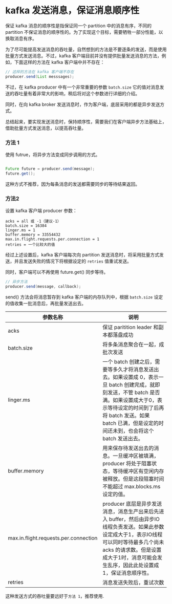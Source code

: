 # kafka 发送消息，保证消息顺序性

保证 kafka 消息的顺序性是指保证同一个 partition 中的消息有序，不同的 partition 不保证消息的顺序性的。为了实现这个目标，需要牺牲一部分性能，以换取消息有序。

为了尽可能提高发送消息的吞吐量，自然想到的方法是不要逐条的发送，而是使用批量方式发送消息。不过，kafka 客户端目前并没有提供批量发送消息的方法，例如，下面这样的方法在 kafka 客户端中并不存在：

```java
// 这样的方法在 kafka 客户端不存在
producer.send(List messsages);
```

不过，在 kafka producer 中有一个非常重要的参数 `batch.size` 它的值对消息发送的吞吐量有着非常大的影响，稍后将对这个参数进行详细的介绍。

同时，在向 kafka broker 发送消息时，作为客户端，底层采用的都是异步发送方式。

总结起来，要实现发送消息时，保持顺序性，需要我们在客户端异步方法基础上，借助批量方式发送消息，以提高吞吐量。


### 方法 1
使用 futrue，将异步方法变成同步调用的方式。

```java

Future future = producer.send(message);
future.get();

```

这种方式不推荐，因为每条消息的发送都需要同步的等待结果返回。

### 方法2
设置 kafka 客户端 producer 参数：

```properties
acks = all 或 -1（建议-1）
batch.size = 16384
linger.ms = 1
buffer.memory = 33554432
max.in.flight.requests.per.connection = 1
retries = 一个比较大的值

```

经过上述设置后，kafka 客户端每次向 partition 发送消息时，将采用批量方式发送，并且发送失败的情况下将根据设定的 `retries` 值重试发送。

同时，客户端可以不再使用 future.get() 同步等待。

```java
// 异步方法
producer.send(message, callback);
```

send() 方法会将消息暂存到 kafka 客户端的内存队列中，根据 `batch.size` 设定的值收集一批消息后，再批量发送出去。

| 参数名称                                  | 说明                                                                                                                                               |
| ------------------------------------- | ------------------------------------------------------------------------------------------------------------------------------------------------ |
| acks                                  | 保证 paritition leader 和副本都落盘成功                                                                                                                    |
| batch.size                            | 将多条消息聚合在一起，成批次发送                                                                                                                                 |
| linger.ms                             | 一个 batch 创建之后，需要等多久才将消息发送出去。如果设置成 0，表示一旦 batch 创建完成，就即刻发送，不管 batch 是否满。如果设置成大于0，表示等待设定的时间到了后再将 batch 发送。如果 batch 已满，但是设定的时间还未到，也会将这个 batch 发送出去。 |
| buffer.memory                         | 用来保存待发送出去的消息。一旦缓冲区被填满，producer 将处于阻塞状态，等待缓冲区有空闲内存被释放。但是这段阻塞时间不能超过 max.blocks.ms 设定的值。                                                            |
| max.in.flight.requests.per.connection | producer 底层是异步发送消息，消息生产出来后先进入 buffer，然后由异步IO线程负责发送。如果此参数设定成大于1，表示IO线程可以同时等待最多几个尚未 acks 的请求数。但是设置成大于1时，消息可能会发生乱序，因此此处设置成1，保证消息顺序性。                |
| retries                               | 消息发送失败后，重试次数                                                                                                                                     |


这种发送方式的吞吐量要远好于`方法 1`，推荐使用.

